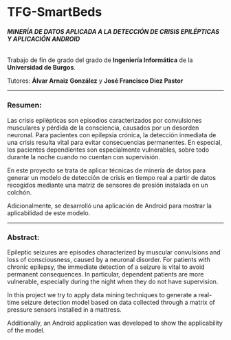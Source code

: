 # TFG-SmartBeds

###### *__MINERÍA DE DATOS APLICADA A LA DETECCIÓN DE CRISIS EPILÉPTICAS Y APLICACIÓN ANDROID__*
Trabajo de fin de grado del grado de **Ingeniería Informática** de la **Universidad de Burgos**. 

Tutores: **Álvar Arnaiz González** y **José Francisco Diez Pastor**

---

### Resumen: 

Las crisis epilépticas son episodios caracterizados por convulsiones musculares y pérdida de la consciencia, causados por un desorden neuronal. Para pacientes con epilepsia crónica, la detección inmediata de una crisis resulta vital para evitar consecuencias permanentes. En especial, los pacientes dependientes son especialmente vulnerables, sobre todo durante la noche cuando no cuentan con supervisión. 

En este proyecto se trata de aplicar técnicas de minería de datos para generar un modelo de detección de crisis en tiempo real a partir de datos recogidos mediante una matriz de sensores de presión instalada en un colchón. 

Adicionalmente, se desarrolló una aplicación de Android para mostrar la aplicabilidad de este modelo. 

---

### Abstract: 

Epileptic seizures are episodes characterized by muscular convulsions and loss of consciousness, caused by a neuronal disorder. For patients with chronic epilepsy, the immediate detection of a seizure is vital to avoid permanent consequences. 
In particular, dependent patients are more vulnerable, especially during the night when they do not have supervision.

In this project we try to apply data mining techniques to generate a real-time seizure detection model based on data collected through a matrix of pressure sensors installed in a mattress. 

Additionally, an Android application was developed to show the applicability of the model.
